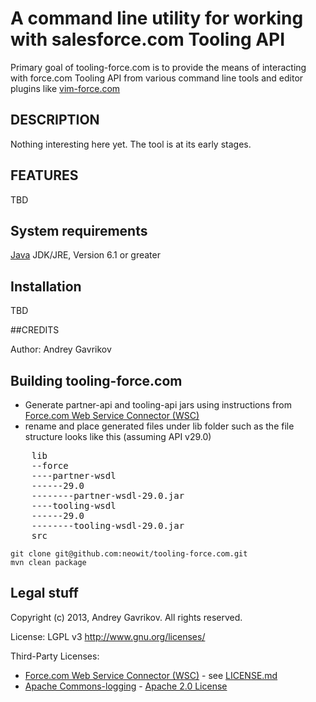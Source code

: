 # A command line utility for working with salesforce.com Tooling API

Primary goal of tooling-force.com is to provide the means of interacting with
force.com Tooling API from various command line tools and editor plugins like
[vim-force.com](https://github.com/neowit/vim-force.com)


## DESCRIPTION                                             

Nothing interesting here yet. The tool is at its early stages.

## FEATURES

TBD

## System requirements

[Java](http://java.com/download) JDK/JRE, Version 6.1 or greater

## Installation

TBD

##CREDITS                                                     

Author: Andrey Gavrikov 

## Building tooling-force.com

 - Generate partner-api and tooling-api jars using instructions from [Force.com Web Service Connector (WSC)](https://github.com/forcedotcom/wsc)
 - rename and place generated files under lib folder such as the file structure looks like this (assuming API v29.0)
<pre>
	lib
	--force
	----partner-wsdl
	------29.0
	--------partner-wsdl-29.0.jar
	----tooling-wsdl
	------29.0
	--------tooling-wsdl-29.0.jar
	src
</pre>
    git clone git@github.com:neowit/tooling-force.com.git
    mvn clean package

## Legal stuff

Copyright (c) 2013, Andrey Gavrikov. All rights reserved.

License: LGPL v3 <http://www.gnu.org/licenses/>

Third-Party Licenses:  
* [Force.com Web Service Connector (WSC)](https://github.com/forcedotcom/wsc) - see [LICENSE.md](https://github.com/forcedotcom/wsc/blob/master/LICENSE.md)  
* [Apache Commons-logging](http://commons.apache.org/proper/commons-logging/) - [Apache 2.0 License](http://www.apache.org/licenses/)  

